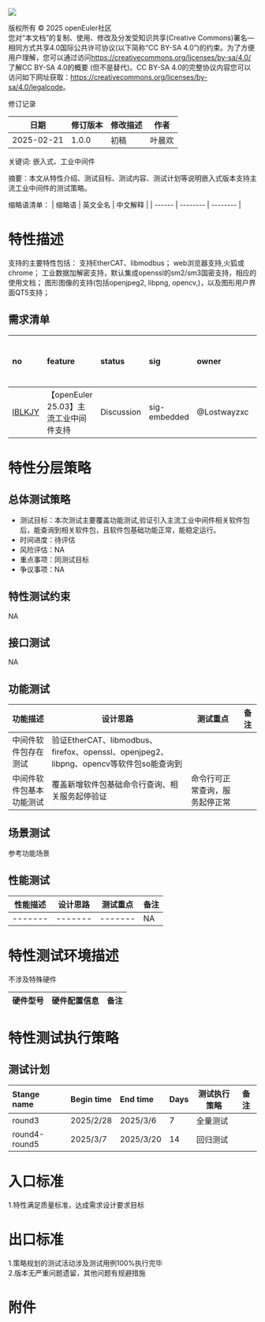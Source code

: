 ![](./images/image.png)

版权所有 © 2025 openEuler社区  
您对“本文档”的复制、使用、修改及分发受知识共享(Creative Commons)署名—相同方式共享4.0国际公共许可协议(以下简称“CC BY-SA
4.0”)的约束。为了方便用户理解，您可以通过访问<https://creativecommons.org/licenses/by-sa/4.0/>了解CC BY-SA 4.0的概要 (但不是替代)。CC BY-SA
4.0的完整协议内容您可以访问如下网址获取：<https://creativecommons.org/licenses/by-sa/4.0/legalcode>。

 修订记录

| 日期 | 修订版本     | 修改描述  | 作者 |
| ---- | ----------- | -------- | ---- |
| 2025-02-21 |  1.0.0    |  初稿     | 叶晨欢 |

关键词: 嵌入式、工业中间件

摘要：本文从特性介绍、测试目标、测试内容、测试计划等说明嵌入式版本支持主流工业中间件的测试策略。

缩略语清单：
| 缩略语 | 英文全名 | 中文解释 |
| ------ | -------- | -------- |

# 特性描述
<!-- 主要介绍特性实现的背景、功能以及作用 -->

支持的主要特性包括：
支持EtherCAT、libmodbus；
web浏览器支持,火狐或chrome；
工业数据加解密支持，默认集成openssl的sm2/sm3国密支持，相应的使用文档；
图形图像的支持(包括openjpeg2, libpng, opencv,)，以及图形用户界面QT5支持；

## 需求清单
|no|feature|status|sig|owner|发布方式|涉及软件包列表|
|:----|:---|:---|:--|:----|:----|:----|
|[IBLKJY](https://gitee.com/openeuler/release-management/issues/IBLKJY?from=project-issue)| 【openEuler 25.03】主流工业中间件支持 | Discussion |  sig-embedded | 	@Lostwayzxc | ISO  | yocto-meta-openeuler |


# 特性分层策略
## 总体测试策略
<!-- 主要描述特性的整体测试策略，主要开展哪些测试(接口/功能/场景/专项) -->

- 测试目标：本次测试主要覆盖功能测试,验证引入主流工业中间件相关软件包后，能查询到相关软件包，且软件包基础功能正常，能稳定运行。
- 时间进度：待评估
- 风险评估：NA
- 重点事项：同测试目标
- 争议事项：NA

## 特性测试约束
<!-- 主要描述特性测试的约束条件 -->

NA

## 接口测试
<!-- 主要描述接口级测试策略及测试设计思路 -->

NA

## 功能测试
<!-- 主要描述特性提供的功能的测试策略及测试思路 -->

| 功能描述 | 设计思路 | 测试重点 | 备注 |
| ------- | ------- | ------- | ---- |
| 中间件软件包存在测试 | 验证EtherCAT、libmodbus、firefox、openssl、openjpeg2、libpng、opencv等软件包so能查询到 |   |      |
| 中间件软件包基本功能测试 | 覆盖新增软件包基础命令行查询、相关服务起停验证 |   命令行可正常查询，服务起停正常  | |



## 场景测试
<!-- 主要描述对特性使用的主要场景的测试策略及测试思路 -->

参考功能场景

## 性能测试
<!-- 主要描述其他专项测试,如安全测试 稳定性测试 性能测试 兼容性测试等 -->

| 性能描述 | 设计思路 | 测试重点 | 备注 |
| ------- | ------- | ------- | ---- |
| ------- | -------  | ------- | NA  |


# 特性测试环境描述
<!-- 主要描述执行测试的硬件信息 -->
不涉及特殊硬件

| 硬件型号 | 硬件配置信息 | 备注 |
| -------- | ------------ | ---- |

# 特性测试执行策略

## 测试计划
<!-- 测试执行策略主要描述该轮次执行的分层策略中的测试项 -->

| Stange name   | Begin time | End time   | Days | 测试执行策略                   | 备注   |
| :------------ | :--------- | :--------- | ---- | ----------------------------- | ------ |
|     round3     |  2025/2/28        |2025/3/6       |     7|                    全量测试           |        |
|     round4-round5         |   2025/3/7         |  2025/3/20         |14      |   回归测试                           |        |

# 入口标准  
1.特性满足质量标准，达成需求设计要求目标

# 出口标准  
1.策略规划的测试活动涉及测试用例100%执行完毕  
2.版本无严重问题遗留，其他问题有规避措施

# 附件
